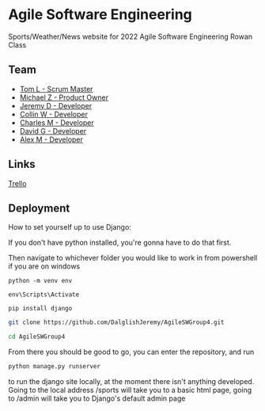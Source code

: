 
# Agile Software Engineering

Sports/Weather/News website for 2022 Agile Software Engineering Rowan Class




## Team

- [Tom L - Scrum Master](https://github.com/tlentz98)
- [Michael Z - Product Owner](https://github.com/zacierka)
- [Jeremy D - Developer](https://github.com/DalglishJeremy)
- [Collin W - Developer](https://github.com/Collin24910)
- [Charles M - Developer](https://github.com/cmarviv)
- [David G - Developer](https://github.com/DalglishJeremy/AgileSWGroup4)
- [Alex M - Developer](https://github.com/Alexander-monari)

## Links

[Trello](https://trello.com/b/OSB20JFm/agilesofteng)


## Deployment

How to set yourself up to use Django:

If you don't have python installed, you're gonna have to do that first.

Then navigate to whichever folder you would like to work in from powershell if you are on windows
```
python -m venv env

env\Scripts\Activate

pip install django
```
```bash
git clone https://github.com/DalglishJeremy/AgileSWGroup4.git

cd AgileSWGroup4
```
From there you should be good to go, you can enter the repository, and run 
```bash
python manage.py runserver 
```
to run the django site locally, at the moment there isn't anything developed. Going to the local address /sports will take you to a basic html page, going to /admin will take you to Django's default admin page 

